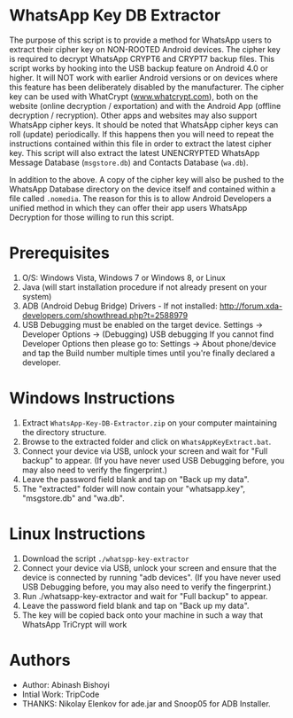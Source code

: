 # WhatsApp Key DB Extractor

The purpose of this script is to provide a method for WhatsApp users to extract their cipher key on NON-ROOTED
Android devices. The cipher key is required to decrypt WhatsApp CRYPT6 and CRYPT7 backup files. This script
works by hooking into the USB backup feature on Android 4.0 or higher. It will NOT work with earlier Android
versions or on devices where this feature has been deliberately disabled by the manufacturer. The cipher key
can be used with WhatCrypt (www.whatcrypt.com), both on the website (online decryption / exportation) and with
the Android App (offline decryption / recryption). Other apps and websites may also support WhatsApp cipher keys.
It should be noted that WhatsApp cipher keys can roll (update) periodically. If this happens then you will need
to repeat the instructions contained within this file in order to extract the latest cipher key. This script will
also extract the latest UNENCRYPTED WhatsApp Message Database (`msgstore.db`) and Contacts Database (`wa.db`).

In addition to the above. A copy of the cipher key will also be pushed to the WhatsApp Database directory on the
device itself and contained within a file called `.nomedia`. The reason for this is to allow Android Developers
a unified method in which they can offer their app users WhatsApp Decryption for those willing to run this script.


# Prerequisites

1. O/S: Windows Vista, Windows 7 or Windows 8, or Linux
2. Java (will start installation procedure if not already present on your system)
3. ADB (Android Debug Bridge) Drivers - If not installed: http://forum.xda-developers.com/showthread.php?t=2588979
4. USB Debugging must be enabled on the target device. Settings -> Developer Options -> (Debugging) USB debugging
   If you cannot find Developer Options then please go to: Settings -> About phone/device and tap the Build number
   multiple times until you're finally declared a developer.

# Windows Instructions

1. Extract `WhatsApp-Key-DB-Extractor.zip` on your computer maintaining the directory structure.
2. Browse to the extracted folder and click on `WhatsAppKeyExtract.bat`.
3. Connect your device via USB, unlock your screen and wait for "Full backup" to appear. (If you have never used USB Debugging before, you may also need to verify the fingerprint.)
4. Leave the password field blank and tap on "Back up my data".
5. The "extracted" folder will now contain your "whatsapp.key", "msgstore.db" and "wa.db".

# Linux Instructions
 
1. Download the script `./whatspp-key-extractor`
2. Connect your device via USB, unlock your screen and ensure that the device is connected by running "adb devices".  (If you have never used USB Debugging before, you may also need to verify the fingerprint.)
3. Run ./whatsapp-key-extractor and wait for "Full backup" to appear.
4. Leave the password field blank and tap on "Back up my data".
5. The key will be copied back onto your machine in such a way that WhatsApp TriCrypt will work

# Authors

* Author: Abinash Bishoyi
* Intial Work: TripCode
* THANKS: Nikolay Elenkov for ade.jar and Snoop05 for ADB Installer.
